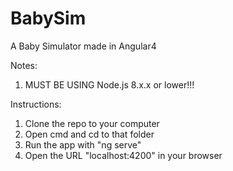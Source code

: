 # BabySim
A Baby Simulator made in Angular4

Notes:
1. MUST BE USING Node.js 8.x.x or lower!!!

Instructions:
1. Clone the repo to your computer
2. Open cmd and cd to that folder
3. Run the app with "ng serve"
4. Open the URL "localhost:4200" in your browser
